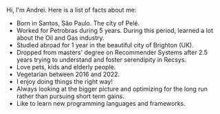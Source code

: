 Hi, I'm Andrei. Here is a list of facts about me:

- Born in Santos, São Paulo. The city of Pelé.
- Worked for Petrobras during 5 years. During this period, learned a lot
about the Oil and Gas industry.
- Studied abroad for 1 year in the beautiful city of Brighton (UK).
- Dropped from masters' degree on Recommender Systems after 2.5 years trying
to understand and foster serendipity in Recsys.
- Love pets, kids and elderly people.
- Vegetarian between 2016 and 2022.
- I enjoy doing things the right way!
- Always looking at the bigger picture and
optimizing for the long run rather than pursuing short term gains.
- Like to learn new programming languages and frameworks.
